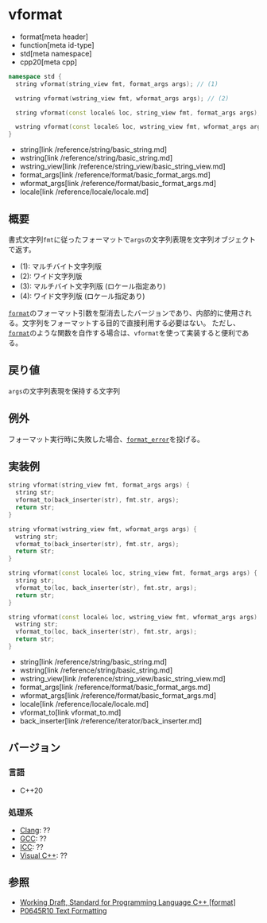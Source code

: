 # vformat

* format[meta header]
* function[meta id-type]
* std[meta namespace]
* cpp20[meta cpp]

```cpp
namespace std {
  string vformat(string_view fmt, format_args args); // (1)

  wstring vformat(wstring_view fmt, wformat_args args); // (2)

  string vformat(const locale& loc, string_view fmt, format_args args); // (3)

  wstring vformat(const locale& loc, wstring_view fmt, wformat_args args); // (4)
}
```
* string[link /reference/string/basic_string.md]
* wstring[link /reference/string/basic_string.md]
* wstring_view[link /reference/string_view/basic_string_view.md]
* format_args[link /reference/format/basic_format_args.md]
* wformat_args[link /reference/format/basic_format_args.md]
* locale[link /reference/locale/locale.md]

## 概要

書式文字列`fmt`に従ったフォーマットで`args`の文字列表現を文字列オブジェクトで返す。

* (1): マルチバイト文字列版
* (2): ワイド文字列版
* (3): マルチバイト文字列版 (ロケール指定あり)
* (4): ワイド文字列版 (ロケール指定あり)

[`format`](format.md)のフォーマット引数を型消去したバージョンであり、内部的に使用される。文字列をフォーマットする目的で直接利用する必要はない。
ただし、[`format`](format.md)のような関数を自作する場合は、`vformat`を使って実装すると便利である。

## 戻り値

`args`の文字列表現を保持する文字列

## 例外

フォーマット実行時に失敗した場合、[`format_error`](format_error.md)を投げる。

## 実装例

```cpp
string vformat(string_view fmt, format_args args) {
  string str;
  vformat_to(back_inserter(str), fmt.str, args);
  return str;
}

string vformat(wstring_view fmt, wformat_args args) {
  wstring str;
  vformat_to(back_inserter(str), fmt.str, args);
  return str;
}

string vformat(const locale& loc, string_view fmt, format_args args) {
  string str;
  vformat_to(loc, back_inserter(str), fmt.str, args);
  return str;
}

string vformat(const locale& loc, wstring_view fmt, wformat_args args) {
  wstring str;
  vformat_to(loc, back_inserter(str), fmt.str, args);
  return str;
}
```
* string[link /reference/string/basic_string.md]
* wstring[link /reference/string/basic_string.md]
* wstring_view[link /reference/string_view/basic_string_view.md]
* format_args[link /reference/format/basic_format_args.md]
* wformat_args[link /reference/format/basic_format_args.md]
* locale[link /reference/locale/locale.md]
* vformat_to[link vformat_to.md]
* back_inserter[link /reference/iterator/back_inserter.md]

## バージョン
### 言語
- C++20

### 処理系
- [Clang](/implementation.md#clang): ??
- [GCC](/implementation.md#gcc): ??
- [ICC](/implementation.md#icc): ??
- [Visual C++](/implementation.md#visual_cpp): ??

## 参照

* [Working Draft, Standard for Programming Language C++ [format]](https://timsong-cpp.github.io/cppwp/format)
* [P0645R10 Text Formatting](http://www.open-std.org/jtc1/sc22/wg21/docs/papers/2019/p0645r10.html)
